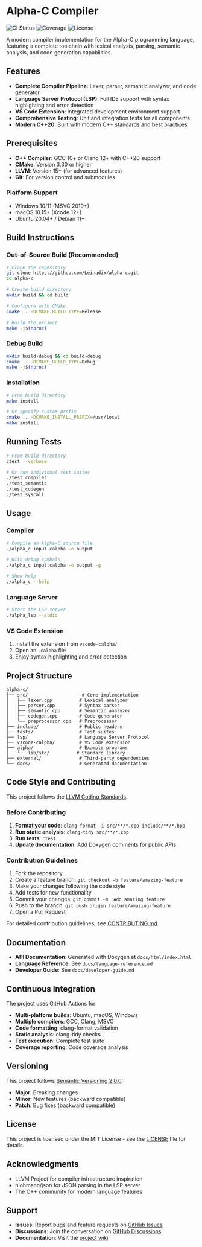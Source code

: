 # Alpha-C Compiler

![CI Status](https://github.com/Leinadix/alpha-c/actions/workflows/ci.yml/badge.svg)
![Coverage](https://codecov.io/gh/Leinadix/alpha-c/branch/main/graph/badge.svg)
![License](https://img.shields.io/badge/license-MIT-blue.svg)

A modern compiler implementation for the Alpha-C programming language, featuring a complete toolchain with lexical analysis, parsing, semantic analysis, and code generation capabilities.

## Features

- **Complete Compiler Pipeline**: Lexer, parser, semantic analyzer, and code generator
- **Language Server Protocol (LSP)**: Full IDE support with syntax highlighting and error detection
- **VS Code Extension**: Integrated development environment support
- **Comprehensive Testing**: Unit and integration tests for all components
- **Modern C++20**: Built with modern C++ standards and best practices

## Prerequisites

- **C++ Compiler**: GCC 10+ or Clang 12+ with C++20 support
- **CMake**: Version 3.30 or higher
- **LLVM**: Version 15+ (for advanced features)
- **Git**: For version control and submodules

### Platform Support

- Windows 10/11 (MSVC 2019+)
- macOS 10.15+ (Xcode 12+)
- Ubuntu 20.04+ / Debian 11+

## Build Instructions

### Out-of-Source Build (Recommended)

```bash
# Clone the repository
git clone https://github.com/Leinadix/alpha-c.git
cd alpha-c

# Create build directory
mkdir build && cd build

# Configure with CMake
cmake .. -DCMAKE_BUILD_TYPE=Release

# Build the project
make -j$(nproc)
```

### Debug Build

```bash
mkdir build-debug && cd build-debug
cmake .. -DCMAKE_BUILD_TYPE=Debug
make -j$(nproc)
```

### Installation

```bash
# From build directory
make install

# Or specify custom prefix
cmake .. -DCMAKE_INSTALL_PREFIX=/usr/local
make install
```

## Running Tests

```bash
# From build directory
ctest --verbose

# Or run individual test suites
./test_compiler
./test_semantic
./test_codegen
./test_syscall
```

## Usage

### Compiler

```bash
# Compile an Alpha-C source file
./alpha_c input.calpha -o output

# With debug symbols
./alpha_c input.calpha -o output -g

# Show help
./alpha_c --help
```

### Language Server

```bash
# Start the LSP server
./alpha_lsp --stdio
```

### VS Code Extension

1. Install the extension from `vscode-calpha/`
2. Open an `.calpha` file
3. Enjoy syntax highlighting and error detection

## Project Structure

```
alpha-c/
├── src/                    # Core implementation
│   ├── lexer.cpp          # Lexical analyzer
│   ├── parser.cpp         # Syntax parser
│   ├── semantic.cpp       # Semantic analyzer
│   ├── codegen.cpp        # Code generator
│   └── preprocessor.cpp   # Preprocessor
├── include/               # Public headers
├── tests/                 # Test suites
├── lsp/                   # Language Server Protocol
├── vscode-calpha/         # VS Code extension
├── alpha/                 # Example programs
│   └── lib/std/          # Standard library
├── external/              # Third-party dependencies
└── docs/                  # Generated documentation
```

## Code Style and Contributing

This project follows the [LLVM Coding Standards](https://llvm.org/docs/CodingStandards.html).

### Before Contributing

1. **Format your code**: `clang-format -i src/**/*.cpp include/**/*.hpp`
2. **Run static analysis**: `clang-tidy src/**/*.cpp`
3. **Run tests**: `ctest`
4. **Update documentation**: Add Doxygen comments for public APIs

### Contribution Guidelines

1. Fork the repository
2. Create a feature branch: `git checkout -b feature/amazing-feature`
3. Make your changes following the code style
4. Add tests for new functionality
5. Commit your changes: `git commit -m 'Add amazing feature'`
6. Push to the branch: `git push origin feature/amazing-feature`
7. Open a Pull Request

For detailed contribution guidelines, see [CONTRIBUTING.md](CONTRIBUTING.md).

## Documentation

- **API Documentation**: Generated with Doxygen at `docs/html/index.html`
- **Language Reference**: See `docs/language-reference.md`
- **Developer Guide**: See `docs/developer-guide.md`

## Continuous Integration

The project uses GitHub Actions for:
- **Multi-platform builds**: Ubuntu, macOS, Windows
- **Multiple compilers**: GCC, Clang, MSVC
- **Code formatting**: clang-format validation
- **Static analysis**: clang-tidy checks
- **Test execution**: Complete test suite
- **Coverage reporting**: Code coverage analysis

## Versioning

This project follows [Semantic Versioning 2.0.0](https://semver.org/):
- **Major**: Breaking changes
- **Minor**: New features (backward compatible)
- **Patch**: Bug fixes (backward compatible)

## License

This project is licensed under the MIT License - see the [LICENSE](LICENSE) file for details.

## Acknowledgments

- LLVM Project for compiler infrastructure inspiration
- nlohmann/json for JSON parsing in the LSP server
- The C++ community for modern language features

## Support

- **Issues**: Report bugs and feature requests on [GitHub Issues](https://github.com/Leinadix/alpha-c/issues)
- **Discussions**: Join the conversation on [GitHub Discussions](https://github.com/Leinadix/alpha-c/discussions)
- **Documentation**: Visit the [project wiki](https://github.com/Leinadix/alpha-c/wiki)